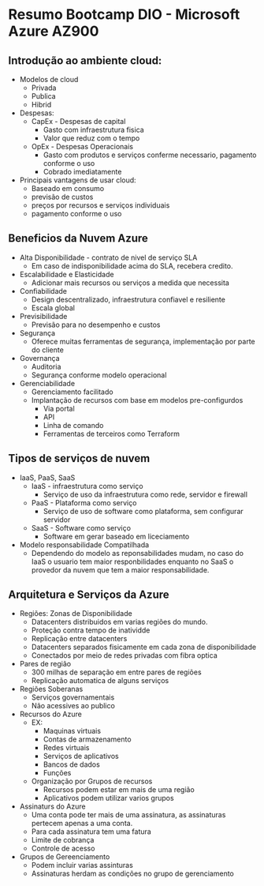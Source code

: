 # Resumo Bootcamp DIO - Microsoft Azure AZ900

## Introdução ao ambiente cloud:
- Modelos de cloud
  - Privada
  - Publica
  - Hibrid
- Despesas:
  - CapEx - Despesas de capital
    - Gasto com infraestrutura fisica
    - Valor que reduz com o tempo
  - OpEx - Despesas Operacionais
    - Gasto com produtos e serviços conferme necessario, pagamento conforme o uso
    - Cobrado imediatamente
- Principais vantagens de usar cloud:
  - Baseado em consumo
  - previsão de custos
  - preços por recursos e serviços individuais
  - pagamento conforme o uso
  
## Beneficios da Nuvem Azure
- Alta Disponibilidade - contrato de nivel de serviço SLA
  - Em caso de indisponibilidade acima do SLA, recebera credito.
- Escalabilidade e Elasticidade
    - Adicionar mais recursos ou serviços a medida que necessita
- Confiabilidade
  - Design descentralizado, infraestrutura confiavel e resiliente
  - Escala global
- Previsibilidade
  - Previsão para no desempenho e custos
- Segurança
  - Oferece muitas ferramentas de segurança, implementação por parte do cliente
- Governança
  - Auditoria
  - Segurança conforme modelo operacional
- Gerenciabilidade
  - Gerenciamento facilitado
  - Implantação de recursos com base em modelos pre-configurdos
    - Via portal
	- API
	- Linha de comando
	- Ferramentas de terceiros como Terraform

## Tipos de serviços de nuvem
- IaaS, PaaS, SaaS
  - IaaS - infraestrutura como serviço
    - Serviço de uso da infraestrutura como rede, servidor e firewall
  - PaaS - Plataforma como serviço
    - Serviço de uso de software como plataforma, sem configurar servidor
  - SaaS - Software como serviço
    - Software em gerar baseado em liceciamento
- Modelo responsabilidade Compatilhada
  - Dependendo do modelo as reponsabilidades mudam, no caso do IaaS o usuario tem maior responbilidades enquanto no SaaS o provedor da nuvem que tem a maior responsabilidade.

## Arquitetura e Serviços da Azure
- Regiões: Zonas de Disponibilidade
  - Datacenters distribuidos em varias regiões do mundo.
  - Proteção contra tempo de inatividde
  - Replicação entre datacenters
  - Datacenters separados fisicamente em cada zona de disponibilidade
  - Conectados por meio de redes privadas com fibra optica
- Pares de região
  - 300 milhas de separação em entre pares de regiões
  - Replicação automatica de alguns serviços
- Regiões Soberanas
  - Serviços governamentais
  - Não acessives ao publico
- Recursos do Azure
  - EX: 
    - Maquinas virtuais
    - Contas de armazenamento
    - Redes virtuais
    - Serviços de aplicativos
    - Bancos de dados
    - Funções
  - Organização por Grupos de recursos
    - Recursos podem estar em mais de uma região
	- Aplicativos podem utilizar varios grupos
- Assinaturs do Azure
  - Uma conta pode ter mais de uma assinatura, as assinaturas pertecem apenas a uma conta.
  - Para cada assinatura tem uma fatura
  - Limite de cobrança
  - Controle de acesso
- Grupos de Gereenciamento
  - Podem incluir varias assinturas
  - Assinaturas herdam as condições no grupo de gerenciamento
